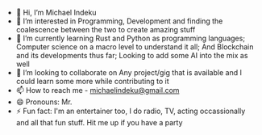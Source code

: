 - 👋 Hi, I’m Michael Indeku 
- 👀 I’m interested in Programming, Development and finding the coalescence between the two to create amazing stuff
- 🌱 I’m currently learning Rust and Python as programming languages; Computer science on a macro level to understand it all; And Blockchain and its developments thus far; Looking to add some AI into the mix as well
- 💞️ I’m looking to collaborate on Any project/gig that is available and I could learn some more while contributing to it
- 📫 How to reach me - michaelindeku@gmail.com
- 😄 Pronouns: Mr.
- ⚡ Fun fact: I'm an entertainer too, I do radio, TV, acting occassionally and all that fun stuff. Hit me up if you have a party

<!---
Papamikeeey/Papamikeeey is a ✨ special ✨ repository because its `README.md` (this file) appears on your GitHub profile.
You can click the Preview link to take a look at your changes.
--->

